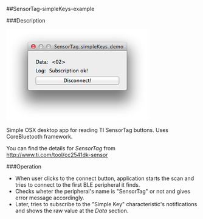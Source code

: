 ##SensorTag-simpleKeys-example

###Description

![image](./screenshot.png)

Simple OSX desktop app for reading TI SensorTag buttons. Uses CoreBluetooth framework.

You can find the details for *SensorTag* from <http://www.ti.com/tool/cc2541dk-sensor>

###Operation

* When user clicks to the connect button, application starts the scan and tries to connect to the first BLE peripheral it finds. 
* Checks wheter the peripheral's name is "SensorTag" or not and gives error message accordingly. 
* Later, tries to subscribe to the "Simple Key" characteristic's notifications and shows the raw value at the *Data* section.
